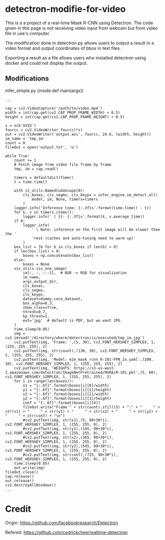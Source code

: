 # detectron-modifie-for-video
This is a a project of a real-time Mask R-CNN using Detectron. The code given in this page is not receiving video input from webcam but from video file in use's computer. 

The modification done in detectron.py allows users to output a result in a video format and output coordinates of bbox in text files.

Exporting a result as a file allows users who installed detectron using docker and could not display the output. 

## Modifications

infer_simple.py (inside def main(args))

    ...

    cap = cv2.VideoCapture('/path/to/video.mp4')
    width = int(cap.get(cv2.CAP_PROP_FRAME_WIDTH) + 0.5)
    height = int(cap.get(cv2.CAP_PROP_FRAME_HEIGHT) + 0.5)

    s = n(b'XVID')
    fourcc = cv2.VideoWriter_fourcc(*s)
    out = cv2.VideoWriter('output.avi', fourcc, 24.0, (width, height))
    im_name = 'tmp_im'
    count = 0
    fileOut = open('output.txt', 'w')

    while True:
        count += 1
        # Fetch image from video file frame by frame
        tmp, im = cap.read()

        timers = defaultdict(Timer)
        t = time.time()

        with c2_utils.NamedCudaScope(0):
            cls_boxes, cls_segms, cls_keyps = infer_engine.im_detect_all(
                model, im, None, timers=timers
            )
        logger.info('Inference time: {:.3f}s'.format(time.time() - t))
        for k, v in timers.items():
            logger.info(' | {}: {:.3f}s'.format(k, v.average_time))
        if 0:
            logger.info(
                ' \ Note: inference on the first image will be slower than the '
                'rest (caches and auto-tuning need to warm up)'
            )
        box_list = [b for b in cls_boxes if len(b) > 0]
        if len(box_list) > 0:
            boxes = np.concatenate(box_list)
        else:
            boxes = None
        vis_utils.vis_one_image(
            im[:, :, ::-1],  # BGR -> RGB for visualization
            im_name,
            args.output_dir,
            cls_boxes,
            cls_segms,
            cls_keyps,
            dataset=dummy_coco_dataset,
            box_alpha=0.3,
            show_class=True,
            thresh=0.7,
            kp_thresh=2,
            ext='jpg'  # default is PDF, but we want JPG.
        )
        time.sleep(0.05)
        img = cv2.imread('/directory/where/detectron/is/executed/tmp_im.jpg')
        cv2.putText(img, 'Frame: ',(5, 30), cv2.FONT_HERSHEY_SIMPLEX, 1, (255, 255, 255), 2)
        cv2.putText(img, str(count),(130, 30), cv2.FONT_HERSHEY_SIMPLEX, 1, (255, 255, 255), 2)
        cv2.putText(img, 'Model: e2e_mask_rcnn_R-101-FPN_2x.yaml',(200, 30), cv2.FONT_HERSHEY_SIMPLEX, 1, (255, 255, 255), 2)
        cv2.putText(img, 'WEIGHTS: https://s3-us-west-2.amazonaws.com/detectron/ImageNetPretrained/MSRA/R-101.pkl',(5, 60), cv2.FONT_HERSHEY_SIMPLEX, 1, (255, 255, 255), 2)
        for i in range(len(boxes)):
            x1 = "{:.6f}".format(boxes[i][0]/width)
            y1 = "{:.6f}".format(boxes[i][1]/height)
            x2 = "{:.6f}".format(boxes[i][2]/width)
            y2 = "{:.6f}".format(boxes[i][3]/height)
            conf = "{:.6f}".format(boxes[i][4])
            fileOut.write("Frame " + str(count).zfill(5) + ":" + "     " + str(x1) + "     " + str(y1) + "     " + str(x2) + "     " + str(y2) + "     " + str(conf) + "\n")
            #cv2.putText(img, str(x1),(5, 90+30*i), cv2.FONT_HERSHEY_SIMPLEX, 1, (255, 255, 0), 2)
            #cv2.putText(img, str(y1),(185, 90+30*i), cv2.FONT_HERSHEY_SIMPLEX, 1, (255, 255, 0), 2)
            #cv2.putText(img, str(x2),(365, 90+30*i), cv2.FONT_HERSHEY_SIMPLEX, 1, (255, 255, 0), 2)
            #cv2.putText(img, str(y2),(545, 90+30*i), cv2.FONT_HERSHEY_SIMPLEX, 1, (255, 255, 0), 2)
            #cv2.putText(img, str(conf),(725, 90+30*i), cv2.FONT_HERSHEY_SIMPLEX, 1, (255, 255, 0), 2)
        time.sleep(0.05)
        out.write(img)
    fileOut.close()
    cap.release()
    out.release()
    cv2.destroyAllWindows()
    ...

# Credit
Origin: https://github.com/facebookresearch/Detectron

Refered: https://github.com/cedrickchee/realtime-detectron
